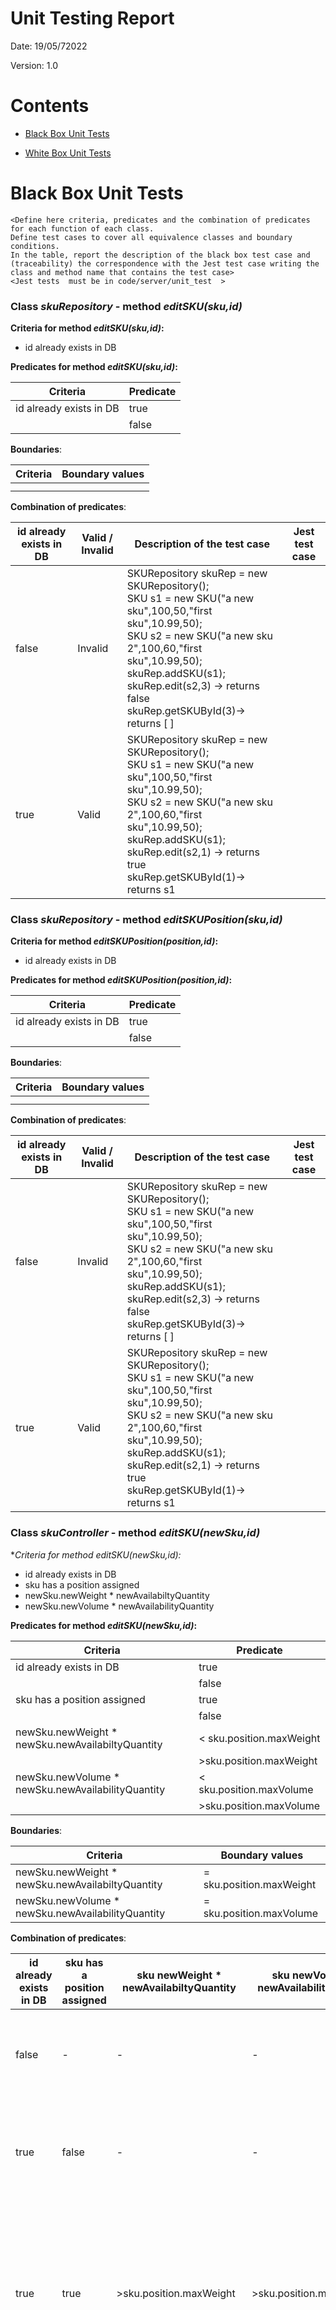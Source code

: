 # Unit Testing Report

Date: 19/05/72022

Version: 1.0

# Contents

- [Black Box Unit Tests](#black-box-unit-tests)




- [White Box Unit Tests](#white-box-unit-tests)


# Black Box Unit Tests

    <Define here criteria, predicates and the combination of predicates for each function of each class.
    Define test cases to cover all equivalence classes and boundary conditions.
    In the table, report the description of the black box test case and (traceability) the correspondence with the Jest test case writing the 
    class and method name that contains the test case>
    <Jest tests  must be in code/server/unit_test  >

 ### **Class *skuRepository* - method *editSKU(sku,id)***



**Criteria for method *editSKU(sku,id)*:**
	

 - id already exists in DB

**Predicates for method *editSKU(sku,id)*:**

| Criteria                | Predicate |
| ----------------------- | --------- |
| id already exists in DB | true      |
|                         | false     |





**Boundaries**:

| Criteria | Boundary values |
| -------- | --------------- |
|          |                 |
|          |                 |



**Combination of predicates**:


| id already exists in DB | Valid / Invalid | Description of the test case                                 | Jest test case |
| ----------------------- | --------------- | ------------------------------------------------------------ | -------------- |
| false                   | Invalid         | SKURepository skuRep = new SKURepository();<br />SKU s1 = new SKU("a new sku",100,50,"first sku",10.99,50);<br />SKU s2 = new SKU("a new sku 2",100,60,"first sku",10.99,50);<br />skuRep.addSKU(s1);<br />skuRep.edit(s2,3) -> returns false<br />skuRep.getSKUById(3)-> returns [ ] |                |
| true                    | Valid           | SKURepository skuRep = new SKURepository();<br />SKU s1 = new SKU("a new sku",100,50,"first sku",10.99,50);<br />SKU s2 = new SKU("a new sku 2",100,60,"first sku",10.99,50);<br />skuRep.addSKU(s1);<br />skuRep.edit(s2,1) -> returns true<br />skuRep.getSKUById(1)-> returns s1 |                |

 ### **Class *skuRepository* - method *editSKUPosition(sku,id)***



**Criteria for method *editSKUPosition(position,id)*:**
	

 - id already exists in DB

**Predicates for method *editSKUPosition(position,id)*:**

| Criteria                | Predicate |
| ----------------------- | --------- |
| id already exists in DB | true      |
|                         | false     |





**Boundaries**:

| Criteria | Boundary values |
| -------- | --------------- |
|          |                 |
|          |                 |



**Combination of predicates**:


| id already exists in DB | Valid / Invalid | Description of the test case                                 | Jest test case |
| ----------------------- | --------------- | ------------------------------------------------------------ | -------------- |
| false                   | Invalid         | SKURepository skuRep = new SKURepository();<br />SKU s1 = new SKU("a new sku",100,50,"first sku",10.99,50);<br />SKU s2 = new SKU("a new sku 2",100,60,"first sku",10.99,50);<br />skuRep.addSKU(s1);<br />skuRep.edit(s2,3) -> returns false<br />skuRep.getSKUById(3)-> returns [ ] |                |
| true                    | Valid           | SKURepository skuRep = new SKURepository();<br />SKU s1 = new SKU("a new sku",100,50,"first sku",10.99,50);<br />SKU s2 = new SKU("a new sku 2",100,60,"first sku",10.99,50);<br />skuRep.addSKU(s1);<br />skuRep.edit(s2,1) -> returns true<br />skuRep.getSKUById(1)-> returns s1 |                |

 ### **Class *skuController* - method *editSKU(newSku,id)***



**Criteria for method *editSKU(newSku,id):**
	

 - id already exists in DB
 - sku has a position assigned
 - newSku.newWeight * newAvailabiltyQuantity
 - newSku.newVolume * newAvailabilityQuantity

**Predicates for method *editSKU(newSku,id)*:**

| Criteria                                          | Predicate                |
| ------------------------------------------------- | ------------------------ |
| id already exists in DB                           | true                     |
|                                                   | false                    |
| sku has a position assigned                       | true                     |
|                                                   | false                    |
| newSku.newWeight * newSku.newAvailabiltyQuantity  | < sku.position.maxWeight |
|                                                   | >sku.position.maxWeight  |
| newSku.newVolume * newSku.newAvailabilityQuantity | < sku.position.maxVolume |
|                                                   | >sku.position.maxVolume  |





**Boundaries**:

| Criteria                                          | Boundary values          |
| ------------------------------------------------- | ------------------------ |
| newSku.newWeight * newSku.newAvailabiltyQuantity  | = sku.position.maxWeight |
| newSku.newVolume * newSku.newAvailabilityQuantity | = sku.position.maxVolume |



**Combination of predicates**:


| id already exists in DB | sku has a position assigned | sku newWeight * newAvailabiltyQuantity | sku newVolume * newAvailabilityQuantity | Valid / Invalid | Description of the test case                                 | Jest test case |
| ----------------------- | --------------------------- | -------------------------------------- | --------------------------------------- | --------------- | ------------------------------------------------------------ | -------------- |
| false                   | -                           | -                                      | -                                       | Invalid         | SKURepository skuRep = new SKURepository()<br />SKU s1 = new SKU("a new sku",100,50,"first sku",10.99,50);<br />SKUController skuController= new skuController()<br />SKU s2 = new SKU("a new sku 2",100,60,"first sku",10.99,50);<br />skuRep.addSKU(s1);<br />skuController.editSKU(s2,3) -> returns 404<br />skuRep.getSKUById(3)-> [] |                |
| true                    | false                       | -                                      | -                                       | Valid           | SKURepository skuRep = new SKURepository()<br />SKU s1 = new SKU("a new sku",100,50,"first sku",10.99,50);<br />SKUController skuController= new skuController()<br />SKU s2 = new SKU("a new sku 2",100,60,"first sku",10.99,50);<br />skuRep.addSKU(s1);<br />skuController.editSKU(s2,1) -> returns 200<br />skuRep.getSKUById(1)-> [{"a new sku 2",100,60,"first sku",10.99,50}] |                |
| true                    | true                        | >sku.position.maxWeight                | >sku.position.maxVolume                 | Invalid         | SKURepository skuRep = new SKURepository()<br />PositionRepository posRepo = new PositionRepository();<br />SKUController skuController= new skuController()<br />PositionRepository posRepo = new PositionRepository();<br />Position pos = new Position("800234543412","8002","3454","3412",200,200)<br />SKU s1 = new SKU("a new sku",2,3,"first sku",10.99,50);<br />SKU s2 = new SKU("a new sku 2",100,60,"first sku",10.99,50);<br />skuRep.addSKU(s1);<br />posRepo.addPos(pos);<br />sku.editSKUPosition(pos,1)<br />skuController.editSKU(s2,1) -> returns 422<br />skuRep.getSKUById(1) -> {"a new sku",2,3,"first sku",10.99,50,"800234543412"} |                |
| true                    | true                        | <=sku.position.maxWeight               | <=sku.position.maxVolume                | Valid           | SKURepository skuRep = new SKURepository()<br />PositionRepository posRepo = new PositionRepository();<br />SKUController skuController= new skuController()<br />Position pos = new Position("800234543412","8002","3454","3412",1000,1000)<br />SKU s1 = new SKU("a new sku",2,3,"first sku",10.99,50);<br />SKU s2 = new SKU("a new sku 2",100,60,"first sku",10.99,50);<br />skuRep.addSKU(s1);<br />posRepo.addPos(pos);<br />sku.editSKUPosition(pos,1)<br />skuController.editSKU(s2,1) -> returns 200<br />skuRep.getSKUById(1) -> {"a new sku 2",100,60,"first sku",10.99,50,"800234543412"} |                |

 ### **Class *skuController* - method *editSKUPosition(position,id)***



**Criteria for method *editSKUPosition(position,id)*:**
	

 - id already exists in DB
 - position already exists in DB
 - sku has already the new position
 - sku.Weight * sku.AvailabiltyQuantity
 - sku.Volume * sku.AvailabilityQuantity

**Predicates for method *editSKUPosition(position,id)*:**

| Criteria                              | Predicate            |
| ------------------------------------- | -------------------- |
| id already exists in DB               | true                 |
|                                       | false                |
| position already exists in DB         | true                 |
|                                       | false                |
| sku has already the new position      | true                 |
|                                       | false                |
| sku.Weight * sku.AvailabiltyQuantity  | < position.maxWeight |
|                                       | >position.maxWeight  |
| sku.Volume * sku.AvailabilityQuantity | < position.maxVolume |
|                                       | >position.maxVolume  |





**Boundaries**:

| Criteria                              | Boundary values      |
| ------------------------------------- | -------------------- |
| sku.Weight * sku.AvailabiltyQuantity  | = position.maxWeight |
| sku.Volume * sku.AvailabilityQuantity | = position.maxVolume |



**Combination of predicates**:


| id already exists in DB | position already exists in DB | sku has already the new position | sku.Weight * sku.AvailabiltyQuantity | sku.Volume * sku.AvailabilityQuantity | Valid / Invalid | Description of the test case                                 | Jest test case |
| ----------------------- | ----------------------------- | -------------------------------- | ------------------------------------ | ------------------------------------- | --------------- | ------------------------------------------------------------ | -------------- |
| false                   | -                             |                                  | -                                    | -                                     | Invalid         | SKURepository skuRep = new SKURepository()<br />SKUController skuController= new skuController()<br />PositionRepository posRepo = new PositionRepository();<br />Position pos = new Position("800234543412","8002","3454","3412",1000,1000)<br />SKU s1 = new SKU("a new sku",100,50,"first sku",10.99,50);<br />skuRep.addSKU(s1);<br />skuController.editSKUPosition(pos,3) ) -> returns 404<br />skuRep.getSKUById(3)-> [] |                |
| true                    | false                         | -                                | -                                    | -                                     | Invalid         | SKURepository skuRep = new SKURepository()<br />SKUController skuController= new skuController()<br />PositionRepository posRepo = new PositionRepository();<br />Position pos = new Position("800234543412","8002","3454","3412",1000,1000)<br />SKU s1 = new SKU("a new sku",100,50,"first sku",10.99,50);<br />skuRep.addSKU(s1);<br />skuController.editSKUPosition(pos,1) ) -> returns 404<br />skuRep.getSKUById(1)-> s1 |                |
| true                    | true                          | true                             | -                                    | -                                     | Invalid         | SKURepository skuRep = new SKURepository()<br />SKUController skuController= new skuController()<br />PositionRepository posRepo = new PositionRepository();<br />Position pos = new Position("800234543412","8002","3454","3412",1000,1000)<br />posRepo.addPos(pos);<br />SKU s1 = new SKU("a new sku",100,50,"first sku",10.99,50);<br />skuRep.addSKU(s1);<br />skuController.editSKUPosition(pos,1) ) -> 202<br />skuController.editSKUPosition(pos,1) ) -> 422<br />skuRep.getSKUById(1)-> [{"a new sku",100,50,"first sku",10.99,50,"800234543412"}] |                |
| true                    | true                          | false                            | > position.maxWeight                 | > position.maxVolume                  | Invalid         | SKURepository skuRep = new SKURepository()<br />SKUController skuController= new skuController()<br />PositionRepository posRepo = new PositionRepository();<br />Position pos = new Position("800234543412","8002","3454","3412",200,200)<br />posRepo.addPos(pos);<br />SKU s1 = new SKU("a new sku",100,50,"first sku",10.99,50);<br />skuRep.addSKU(s1);<br />skuController.editSKUPosition(pos,1) ) -> 422<br />skuRep.getSKUById(1)-> s1 |                |
| true                    | true                          | false                            | <= position.maxWeight                | <= position.maxVolume                 | Valid           | SKURepository skuRep = new SKURepository()<br />SKUController skuController= new skuController()<br />PositionRepository posRepo = new PositionRepository();<br />Position pos = new Position("800234543412","8002","3454","3412",1000,1000)<br />posRepo.addPos(pos);<br />SKU s1 = new SKU("a new sku",100,50,"first sku",10.99,50);<br />skuRep.addSKU(s1);<br />skuController.editSKUPosition(pos,1) ) -> 202<br />skuRep.getSKUById(1)-> [{"a new sku",100,50,"first sku",10.99,50,"800234543412}] |                |

 ### **Class *skuItemRepository* - method *addSKUItem(skuItem)***



**Criteria for method *addSKUItem(skuItem)*:**
	

 - RFID already exists in DB
 - skuId exists in DB

**Predicates for method *addSKUItem(skuItem)*:**

| Criteria                  | Predicate |
| ------------------------- | --------- |
| RFID already exists in DB | true      |
|                           | false     |
| skuId exists in DB        | true      |
|                           | false     |





**Boundaries**:

| Criteria | Boundary values |
| -------- | --------------- |
|          |                 |
|          |                 |



**Combination of predicates**:


| RFID already exists in DB | skuId exists in DB | Valid / Invalid | Description of the test case                                 | Jest test case |
| ------------------------- | ------------------ | --------------- | ------------------------------------------------------------ | -------------- |
| true                      | -                  | Invalid         | SKUItemRepository skuItemRep = new SKUItemRepository();<br />SKUItem si1 = new SKUItem("12345678901234567890123456789015",1,"2021/11/29 12:30");<br />skuItemRep.addSKUItem(si1) -> returns true;<br />skuItemRep.addSKUItem(si1) -> returns false;<br />skuItemRep.getSingleSKUItem(12345678901234567890123456789015)-> returns si1 |                |
| false                     | false              | Invalid         | SKUItemRepository skuItemRep = new SKUItemRepository();<br />SKUItem si1 = new SKUItem("12345678901234567890123456789015",1,"2021/11/29 12:30");<br />skuItemRep.addSKUItem(si1) -> returns false;<br />skuItemRep.getSingleSKUItem(12345678901234567890123456789015)-> returns [] |                |
| false                     | true               | Valid           | SKUItemRepository skuItemRep = new SKUItemRepository();<br />SKURepository skuRep = new SKURepository();<br />SKU s1 = new SKU("a new sku",100,50,"first sku",10.99,50);<br />skuItemRep.addSKU(s1)<br />SKUItem si1 = new SKUItem("12345678901234567890123456789015",1,"2021/11/29 12:30");<br />skuItemRep.addSKUItem(si1) -> returns true;<br />skuItemRep.getSingleSKUItem(12345678901234567890123456789015)-> returns si1 |                |

 ### **Class *skuItemRepository* - method *deleteSKUItem(rfid)***



**Criteria for method *deleteSKUItem(rfid)*:**
	

 - RFID exists in DB

**Predicates for method *deleteSKUItem(rfid)*:**

| Criteria          | Predicate |
| ----------------- | --------- |
| RFID exists in DB | true      |
|                   | false     |





**Boundaries**:

| Criteria | Boundary values |
| -------- | --------------- |
|          |                 |
|          |                 |



**Combination of predicates**:


| RFID already exists in DB | Valid / Invalid | Description of the test case                                 | Jest test case |
| ------------------------- | --------------- | ------------------------------------------------------------ | -------------- |
| false                     | Invalid         | SKUItemRepository skuItemRep = new SKUItemRepository();<br />SKUItem si1 = new SKUItem("12345678901234567890123456789015",1,"2021/11/29 12:30");<br />skuItemRep.deleteSKUItem(si1); -> returns false<br />skuItemRep.getSingleSKUItem(12345678901234567890123456789015)-> returns [] |                |
| true                      | Valid           | SKUItemRepository skuItemRep = new SKUItemRepository();<br />SKURepository skuRep = new SKURepository();<br />SKU s1 = new SKU("a new sku",100,50,"first sku",10.99,50);<br />skuItemRep.addSKU(s1)<br />SKUItem si1 = new SKUItem("12345678901234567890123456789015",1,"2021/11/29 12:30");<br />skuItemRep.addSKUItem(si1);<br />skuItemRep.deleteSKUItem(si1); -> returns true<br />skuItemRep.getSingleSKUItem(12345678901234567890123456789015)-> returns [] |                |

 ### **Class *skuItemController* - method *editSKUItem(newSKUItem,rfid)***



**Criteria for method *editSKUItem(newSKUItem,rfid)*:**
	

 - RFID exists in DB

**Predicates for method *editSKUItem(newSKUItem,rfid)*:**

| Criteria          | Predicate |
| ----------------- | --------- |
| RFID exists in DB | true      |
|                   | false     |





**Boundaries**:

| Criteria | Boundary values |
| -------- | --------------- |
|          |                 |
|          |                 |



**Combination of predicates**:


| RFID already exists in DB | Valid / Invalid | Description of the test case                                 | Jest test case |
| ------------------------- | --------------- | ------------------------------------------------------------ | -------------- |
| false                     | Invalid         | SKUItemRepository skuItemRep = new SKUItemRepository();<br />SKUItemController skuItemController = new SKUItemController();<br />SKUItem si1 = new SKUItem("12345678901234567890123456789015",1,"2021/11/29 12:30");<br />SKUItem si2 = new SKUItem("12345678901234567890123456789015","2021/11/29 13:30");<br />skuItemController.editSKUItem(si2,12345678901234567890123456789015); -> returns false<br />skuItemRep.getSingleSKUItem(12345678901234567890123456789015)-> returns [] |                |
| true                      | Valid           | SKUItemRepository skuItemRep = new SKUItemRepository();<br />SKUItemController skuItemController = new SKUItemController();<br />SKUItem si1 = new SKUItem("12345678901234567890123456789015",1,"2021/11/29 12:30");<br />skuItemRep.addSKUItem(si1)<br />SKUItem si2 = new SKUItem("12345678901234567890123456789015","2021/11/29 13:30");<br />skuItemController.editSKUItem(si2,12345678901234567890123456789015); -> returns true<br />skuItemRep.getSingleSKUItem(12345678901234567890123456789015)-> returns [{"12345678901234567890123456789015",1,0,"2021/11/29 13:30"}] |                |

 ### **Class *ItemRepository* - method *addItem(item)***



**Criteria for method *addItem(item)*:**
	

 - id already exists in DB
 - supplierid already exists in DB
 - skuId exists in DB

**Predicates for method *addItem(item)*:**

| Criteria                        | Predicate |
| ------------------------------- | --------- |
| id already exists in DB         | true      |
|                                 | false     |
| supplierid already exists in DB | true      |
|                                 | false     |
| skuId exists in DB              | true      |
|                                 | false     |





**Boundaries**:

| Criteria | Boundary values |
| -------- | --------------- |
|          |                 |
|          |                 |



**Combination of predicates**:


| id already exists in DB | supplierid already exists in DB | skuId exists in DB | Valid / Invalid | Description of the test case                                 | Jest test case |
| ----------------------- | ------------------------------- | ------------------ | --------------- | ------------------------------------------------------------ | -------------- |
| true                    | true                            | -                  | Invalid         | ItemRepository ItemRep = new ItemRepository();<br />//Supplier with supplierid=2 exists in DB<br />Item i1 = new Item(12,"a new item", 10.99, 1, 2);<br />ItemRep.addItem(i1) -> returns true;<br />ItemRep.addItem(i1) -> returns false;<br />skuItemRep.getSingleItem(12)-> returns i1 |                |
| true                    | false                           | -                  | Invalid         | ItemRepository ItemRep = new ItemRepository();<br />Item i1 = new Item(12,"a new item", 10.99, 1, 2);<br />ItemRep.addItem(i1) -> returns false;<br />skuItemRep.getSingleItem(12)-> returns[] |                |
| false                   | true                            | false              | Invalid         | ItemRepository ItemRep = new ItemRepository();<br />//Supplier with supplierid=2 exists in DB<br />Item i1 = new Item(12,"a new item", 10.99, 1, 2);<br />ItemRep.addItem(i1) -> returns false;<br />IskuItemRep.getSingleItem(12)-> returns [] |                |
| false                   | true                            | true               | Valid           | ItemRepository ItemRep = new ItemRepository();<br />//Supplier with supplierid=2 exists in DB<br />//SKU with skuid=1 exists in DB<br />Item i1 = new Item(12,"a new item", 10.99, 1, 2);<br />ItemRep.addItem(i1) -> returns true;<br />IskuItemRep.getSingleItem(12)-> returns i1 |                |

 ### **Class *ItemRepository* - method *deleteItem(id)***



**Criteria for method *deleteItem(id)*:**
	

 - id exists in DB

**Predicates for method *deleteItem(id)*:**

| Criteria        | Predicate |
| --------------- | --------- |
| id exists in DB | true      |
|                 | false     |





**Boundaries**:

| Criteria | Boundary values |
| -------- | --------------- |
|          |                 |
|          |                 |



**Combination of predicates**:


| id exists in DB | Valid / Invalid | Description of the test case                                 | Jest test case |
| --------------- | --------------- | ------------------------------------------------------------ | -------------- |
| false           | Invalid         | ItemRepository ItemRep = new ItemRepository();<br />//Supplier with supplierid=2 exists in DB<br />//SKU with skuid=1 exists in DB<br />Item i1 = new Item(12,"a new item", 10.99, 1, 2);<br />ItemRep.deleteItem(12) -> returns false;<br />skuItemRep.getSingleItem(12)-> returns [] |                |
| true            | Valid           | ItemRepository ItemRep = new ItemRepository();<br />//Supplier with supplierid=2 exists in DB<br />//SKU with skuid=1 exists in DB<br />Item i1 = new Item(12,"a new item", 10.99, 1, 2);<br />ItemRep.addItem(i1) -> returns true;<br />ItemRep.deleteItem(12) -> returns true;<br />skuItemRep.getSingleItem(12)-> returns[] |                |

 ### **Class *skuItemController* - method *editSKUItem(newItem,id)***



**Criteria for method *editSKUItem(newItem,id)*:**
	

 - idexists in DB

**Predicates for method *editSKUItem(newItem,id)*:**

| Criteria        | Predicate |
| --------------- | --------- |
| id exists in DB | true      |
|                 | false     |





**Boundaries**:

| Criteria | Boundary values |
| -------- | --------------- |
|          |                 |
|          |                 |



**Combination of predicates**:


| RFID already exists in DB | Valid / Invalid | Description of the test case                                 | Jest test case |
| ------------------------- | --------------- | ------------------------------------------------------------ | -------------- |
| false                     | Invalid         | ItemRepository itemRep = new ItemRepository();<br />ItemController itemController = new ItemController();<br />//Supplier with supplierid=2 exists in DB<br />//SKU with skuid=1 exists in DB<br />Item i1 = new Item(12,"a new item", 10.99, 1, 2);<br />Item i2 = new Item("a new item2",11.99);<br />itemController.editSKUItem(i2,12); -> returns false<br />itemRep.getSingleSKUItem(12)-> returns [] |                |
| true                      | Valid           | ItemRepository itemRep = new ItemRepository();<br />ItemController itemController = new ItemController();<br />//Supplier with supplierid=2 exists in DB<br />//SKU with skuid=1 exists in DB<br />Item i1 = new Item(12,"a new item", 10.99, 1, 2);<br />itemRep.addItem(i1)<br />Item i2 = new Item("a new item2",11.99);<br />itemController.editSKUItem(i2,12); -> returns true<br />itemRep.getSingleSKUItem(12)-> returns {12,"a new item", 11.99, 1, 2} |                |

### **Class *TestDescriptor* - method *updateTestDescriptor***



**Criteria for method *updateTestDescriptor*:**


- **ID** has to be an **integer**
- **ID** has to be **bigger than 0**
- **newIdSKU** has to be an **integer**
- **newIdSKU** has to be **bigger than 0**
- **newName** has to be a **non-empty** string
- **newProcedureDescription** has to be a **non-empty** string




**Predicates for method *updateTestDescriptor*:**

| Criteria                                             | Predicate                          |
|------------------------------------------------------|------------------------------------|
| ID has to be an integer                              | typeof id === "Integer"            |
| ID has to be bigger than 0                           | id > 0                             |
| newIdSKU has to be an integer                        | typeof newIdSKU === "Integer"      |
| newIdSKU has to be bigger than 0                     | newIdSKU > 0                       |
| newName has to be a non-empty string                 | newName !== undefined              |
| newProcedureDescription has to be a non-empty string | newProcedureDescription.length > 0 |


**Boundaries**:

| Criteria                                              | Boundary values |
|-------------------------------------------------------|-----------------|
| ID has to be bigger than 0                            | 0               |
| newIdSKU has to be bigger than 0                      | 0               |

**Combination of predicates**:


| ID is integer | ID is bigger than 0 | newIdSKu is integer | newIdSKU is bigger than 0 | newName is non-empty | newProcedureDescription is non-empty | Valid / Invalid | Description of the test case                                                                                                                                                  | Jest test case                       |
|---------------|---------------------|---------------------|---------------------------|----------------------|--------------------------------------|-----------------|-------------------------------------------------------------------------------------------------------------------------------------------------------------------------------|--------------------------------------|
| true          | true                | true                | true                      | true                 | true                                 | Valid           | db.updateTestDescriptor({<br/>*newName*: "New Test Descriptor 1",<br/>*newIdSKU*: 1,<br/>*newProcedureDescription*: "New This test is described by ..."}, 1);                 | reqWithCorrectData                   |
| **false**     | **false**           | true                | true                      | true                 | true                                 | Invalid         | db.updateTestDescriptor({<br/>*newName*: "New Test Descriptor 1",<br/>*newIdSKU*: 1,<br/>*newProcedureDescription*: "New This test is described by ..."}, **"Not Integer"**); | reqWithNonIntegerId                  |
| true          | **false**           | true                | true                      | true                 | true                                 | Invalid         | db.updateTestDescriptor({<br/>*newName*: "New Test Descriptor 1",<br/>*newIdSKU*: 1,<br/>*newProcedureDescription*: "New This test is described by ..."}, **0**);             | reqWithZeroId                        |
| true          | true                | **false**           | **false**                 | true                 | true                                 | Invalid         | db.updateTestDescriptor({<br/>*newName*: "New Test Descriptor 1",<br/>***newIdSKU*: "Not Integer"**,<br/>*newProcedureDescription*: "New This test is described by ..."}, 1); | reqWithNonIntegerNewIdSKU            |
| true          | true                | true                | **false**                 | true                 | true                                 | Invalid         | db.updateTestDescriptor({<br/>*newName*: "New Test Descriptor 1",<br/>***newIdSKU*: 0**,<br/>*newProcedureDescription*: "New This test is described by ..."}, 1);             | reqWithZeroNewIdSKU                  |
| true          | true                | true                | true                      | **false**            | true                                 | Invalid         | db.updateTestDescriptor({<br/>***newName*: undefined**,<br/>*newIdSKU*: 1,<br/>*newProcedureDescription*: "New This test is described by ..."}, 1);                           | reqWithEmptyNewName                  |
| true          | true                | true                | true                      | true                 | **false**                            | Invalid         | db.updateTestDescriptor({<br/>*newName*: "New Test Descriptor 1",<br/>*newIdSKU*: 1,<br/>***newProcedureDescription*: undefined**}, 1);                                       | reqWithEmptyNewProcedureDescription  |
| true          | true                | true                | true                      | true                 | true                                 | Invalid         | db.updateTestDescriptor({<br/>*newName*: "New Test Descriptor 1",<br/>*newIdSKU*: 1,<br/>***newProcedureDescription*: undefined**}, 1);                                       | reqWithEmptyNewProcedureDescription  |




### **Class *TestDescriptor* - method *deleteTestDescriptor***

**Criteria for method *deleteTestDescriptor*:**


- **ID** has to be an **integer**
- **ID** has to be **bigger than 0**
- **Test Descriptor** has to be **existent**


**Predicates for method *deleteTestDescriptor*:**

| Criteria                     | Predicate               |
|------------------------------|-------------------------|
| ID has to be an integer      | typeof id === "Integer" |
| ID has to be bigger than 0   | id > 0                  |
| Test Descriptor has to exist | true                    | 
|                              | false                   |


**Boundaries**:

| Criteria                                              | Boundary values |
|-------------------------------------------------------|-----------------|
| ID has to be bigger than 0                            | 0               |



**Combination of predicates**:


| ID is integer | ID is bigger than 1 | Test Descriptor exist | Valid / Invalid | Description of the test case               | Jest test case                            |
|---------------|---------------------|-----------------------|-----------------|--------------------------------------------|-------------------------------------------|
| true          | true                | true                  | Valid           | db.deleteTestDescriptor(1)                 | reqWithCorrectData()                      |
| **false**     | **false**           | **false**             | Invalid         | db.deleteTestDescriptor(**"Not Integer"**) | reqWithNonIntegerId()                     |
| true          | **false**           | **false**             | Invalid         | db.deleteTestDescriptor(**0**)             | reqWithZeroId()                           |
| true          | true                | true                  | Invalid         | db.deleteTestDescriptor(**99**)            | deleteTestDescriptor with ID non existent |

### **Class *TestResult* - method *updateTestResult***



**Criteria for method *updateTestResult*:**

- **ID** has to be an **integer**
- **ID** has to be **bigger than 0**
- **newIdTestDescriptor** has to be an **integer**
- **newIdTestDescriptor** has to be **bigger than 0**
- **newDate** has to be a **non-empty** string
- **newResult** has to be a **non-empty** string



**Predicates for method *updateTestResult*:**

| Criteria                                     | Predicate                                |
|----------------------------------------------|------------------------------------------|
| ID has to be an integer                      | typeof id === "Integer"                  |
| ID has to be bigger than 0                   | id > 0                                   |
| newIdTestDescriptor has to be an integer     | typeof newIdTestDescriptor === "Integer" |
| newIdTestDescriptor has to be bigger than 0  | newIdTestDescriptor > 0                  |
| newDate has to be of valid date-format       | typeof newDate === Date                  |
| newResult has to of (primitive) boolean type | typeof newResult === "boolean"           |



**Boundaries**:

| Criteria                                    | Boundary values |
|---------------------------------------------|-----------------|
| ID has to be bigger than 0                  | 0               |
| newIdTestDescriptor has to be bigger than 0 | 0               |

**Combination of predicates**:


| ID is integer | ID is bigger than 0 | newIdSKu is integer | newIdTestDescriptor is bigger than 0 | newDate is of Date | newResult is of boolean | Valid / Invalid | Description of the test case                                                                                                 | Jest test case                       |
|---------------|---------------------|---------------------|--------------------------------------|--------------------|-------------------------|-----------------|------------------------------------------------------------------------------------------------------------------------------|--------------------------------------|
| true          | true                | true                | true                                 | true               | true                    | Valid           | db.updateTestResult({<br/>*newDate*: "2022-05-20",<br/>*newIdTestDescriptor*: 1,<br/>*newResult*: true}, 1);                 | reqWithCorrectData                   |
| **false**     | **false**           | true                | true                                 | true               | true                    | Invalid         | db.updateTestResult({<br/>*newDate*: "2022-05-20",<br/>*newIdTestDescriptor*: 1,<br/>*newResult*: true}, **"Not Integer"**); | reqWithNonIntegerId                  |
| true          | **false**           | true                | true                                 | true               | true                    | Invalid         | db.updateTestResult({<br/>*newDate*: "2022-05-20",<br/>*newIdTestDescriptor*: 1,<br/>*newResult*: true}, **0**);             | reqWithZeroId                        |
| true          | true                | **false**           | **false**                            | true               | true                    | Invalid         | db.updateTestResult({<br/>*newDate*: "2022-05-20",<br/>***newIdTestDescriptor*: "Not Integer"**,<br/>*newResult*: true}, 1); | reqWithNonIntegerNewIdTestDescriptor |
| true          | true                | true                | **false**                            | true               | true                    | Invalid         | db.updateTestResult({<br/>*newDate*: "2022-05-20",<br/>***newIdTestDescriptor*: 0**,<br/>*newResult*: true}, 1);             | reqWithZeroNewIdTestDescriptor       |
| true          | true                | true                | true                                 | **false**          | true                    | Invalid         | db.updateTestResult({<br/>***newDate*: "Not Date"**,<br/>*newIdTestDescriptor*: 1,<br/>*newResult*: true}, 1);               | reqWithNonDateNewDate                |
| true          | true                | true                | true                                 | true               | **false**               | Invalid         | db.updateTestResult({<br/>*newDate*: "2022-05-20",<br/>*newIdTestDescriptor*: 1,<br/>***newResult*: "Not boolean"**}, 1);    | reqWithNonBooleanNewResult           |


### **Class *TestResult* - method *updateTestResult***



**Criteria for method *updateTestResult*:**

- **ID** has to be an **integer**
- **ID** has to be **bigger than 0**
- **newIdTestDescriptor** has to be an **integer**
- **newIdTestDescriptor** has to be **bigger than 0**
- **newDate** has to be a **non-empty** string
- **newResult** has to be a **non-empty** string



**Predicates for method *updateTestResult*:**

| Criteria                                     | Predicate                                |
|----------------------------------------------|------------------------------------------|
| ID has to be an integer                      | typeof id === "Integer"                  |
| ID has to be bigger than 0                   | id > 0                                   |
| newIdTestDescriptor has to be an integer     | typeof newIdTestDescriptor === "Integer" |
| newIdTestDescriptor has to be bigger than 0  | newIdTestDescriptor > 0                  |
| newDate has to be of valid date-format       | typeof newDate === Date                  |
| newResult has to of (primitive) boolean type | typeof newResult === "boolean"           |



**Boundaries**:

| Criteria                                    | Boundary values |
|---------------------------------------------|-----------------|
| ID has to be bigger than 0                  | 0               |
| newIdTestDescriptor has to be bigger than 0 | 0               |

**Combination of predicates**:


| ID is integer | ID is bigger than 0 | newIdSKu is integer | newIdTestDescriptor is bigger than 0 | newDate is of Date | newResult is of boolean | Valid / Invalid | Description of the test case                                                                                                 | Jest test case                       |
|---------------|---------------------|---------------------|--------------------------------------|--------------------|-------------------------|-----------------|------------------------------------------------------------------------------------------------------------------------------|--------------------------------------|
| true          | true                | true                | true                                 | true               | true                    | Valid           | db.updateTestResult({<br/>*newDate*: "2022-05-20",<br/>*newIdTestDescriptor*: 1,<br/>*newResult*: true}, 1);                 | reqWithCorrectData                   |
| **false**     | **false**           | true                | true                                 | true               | true                    | Invalid         | db.updateTestResult({<br/>*newDate*: "2022-05-20",<br/>*newIdTestDescriptor*: 1,<br/>*newResult*: true}, **"Not Integer"**); | reqWithNonIntegerId                  |
| true          | **false**           | true                | true                                 | true               | true                    | Invalid         | db.updateTestResult({<br/>*newDate*: "2022-05-20",<br/>*newIdTestDescriptor*: 1,<br/>*newResult*: true}, **0**);             | reqWithZeroId                        |
| true          | true                | **false**           | **false**                            | true               | true                    | Invalid         | db.updateTestResult({<br/>*newDate*: "2022-05-20",<br/>***newIdTestDescriptor*: "Not Integer"**,<br/>*newResult*: true}, 1); | reqWithNonIntegerNewIdTestDescriptor |
| true          | true                | true                | **false**                            | true               | true                    | Invalid         | db.updateTestResult({<br/>*newDate*: "2022-05-20",<br/>***newIdTestDescriptor*: 0**,<br/>*newResult*: true}, 1);             | reqWithZeroNewIdTestDescriptor       |
| true          | true                | true                | true                                 | **false**          | true                    | Invalid         | db.updateTestResult({<br/>***newDate*: "Not Date"**,<br/>*newIdTestDescriptor*: 1,<br/>*newResult*: true}, 1);               | reqWithNonDateNewDate                |
| true          | true                | true                | true                                 | true               | **false**               | Invalid         | db.updateTestResult({<br/>*newDate*: "2022-05-20",<br/>*newIdTestDescriptor*: 1,<br/>***newResult*: "Not boolean"**}, 1);    | reqWithNonBooleanNewResult           |

### **Class *TestResult* - method *deleteTestResult***

**Criteria for method *deleteTestResult*:**


- **ID** has to be an **integer**
- **ID** has to be **bigger than 0**
- **Test Result** has to exist
- **SKU Item** has to exist 

**Predicates for method *deleteTestResult*:**

| Criteria                                             | Predicate                          |
|------------------------------------------------------|------------------------------------|
| ID has to be an integer                              | typeof id === "Integer"            |
| ID has to be bigger than 0                           | id > 0                             |



**Boundaries**:

| Criteria                                              | Boundary values |
|-------------------------------------------------------|-----------------|
| ID has to be bigger than 0                            | 0               |



**Combination of predicates**:


| ID is integer | ID is bigger than 1 | SKU Item exists | Test Result exists | Valid / Invalid | Description of the test case                                           | Jest test case                                                  |
|---------------|---------------------|-----------------|--------------------|-----------------|------------------------------------------------------------------------|-----------------------------------------------------------------|
| true          | true                | true            | true               | Valid           | testResultRepository.deleteTestResult(1)                               | Test Result Unit Test > reqWithCorrectData()                    |
| **false**     | **false**           | true            | **false**          | Invalid         | testResultRepository.deleteTestResult(**"Not Integer"**)               | Test Result Unit Test > reqWithNonIntegerId()                   |
| true          | **false**           | true            | **false**          | Invalid         | testResultRepository.deleteTestResult(**0**)                           | Test Result Unit Test > reqWithZeroId()                         |
| true          | true                | true            | **false**          | Invalid         | testResultRepository.deleteTestResult(**99**)                          | Test Result Unit Test > delete test result by non-existent id   |
| true          | true                | **false**       | **false**          | Invalid         | delete('/api/skuitems/12345678901234567890123456789099/testResult/1')  | Test Result Unit Test > delete test result by rfid non-existent |


# White Box Unit Tests




# White Box Unit Tests

### Test cases definition


    <Report here all the created Jest test cases, and the units/classes under test >
    <For traceability write the class and method name that contains the test case>


| Unit name                                          | Jest test case                                                                                                                                                                                                                               |
|----------------------------------------------------|----------------------------------------------------------------------------------------------------------------------------------------------------------------------------------------------------------------------------------------------|
| SKURepository.test.js  edit SKU                    | testEditSKU({newDescription : "a new sku",newWeight : 100,newVolume : 50,newNotes : "first SKU",newPrice : 10.99,newAvailableQuantity : 50},1000,[]);                                                                                        |
| SKURepository.test.js  edit SKU                    | testEditSKU({   newDescription : "a new sku",newWeight : 100,newVolume : 50,newNotes : "first SKU",newPrice : 10.99,newAvailableQuantity : 50  },1,[new SKU(1,"a new sku",100, 50,"first SKU", null,50, 10.99)]);                            |
| SKURepository.test.js edit SKU Position            | testEditSKUPosition("800234523412",1000,[]);                                                                                                                                                                                                 |
| SKURepository.test.js edit SKU Position            | testEditSKUPosition("800234523412",1,[new SKU(1,"a new sku",100, 50,"first SKU", "800234523412",50, 10.99)]);                                                                                                                                |
| SKUController.test.js edit SKU Controller          | testEditSKUController({ newDescription : "a new sku",newWeight : 100,newVolume : 50,newNotes : "first SKU",newPrice : 10.99,newAvailableQuantity : 50},1000,undefined);                                                                      |
| SKUController.test.js edit SKU Controller          | testEditSKUController({ newDescription : "a new sku",newWeight : 100,newVolume : 50,newNotes : "first SKU",newPrice : 10.99,newAvailableQuantity : 50   },1,new SKU(1,"a new sku",100, 50,"first SKU", null,50, 10.99,[]) );                 |
| SKUController.test.js edit SKU Controller          | testEditSKUController({ newDescription : "a new sku 2",newWeight : 100,newVolume : 50,newNotes : "second SKU",newPrice : 11.99,newAvailableQuantity : 50  },2,new SKU(2,"a new sku 2",2, 3,"second SKU", "800234543412",50, 11.99,[]) );     |
| SKUController.test.js edit SKU Controller          | testEditSKUController({  newDescription : "a new sku 2",newWeight : 20,newVolume : 20,newNotes : "second SKU",newPrice : 11.99,newAvailableQuantity : 50   },2,new SKU(2,"a new sku 2",20, 20,"second SKU", "800234543412",50, 11.99,[])  ); |
| SKUController.test.js edit SKU Position Controller | testEditSKUPositionController("800234543412",1000,undefined);                                                                                                                                                                                |
| SKUController.test.js edit SKU Position Controller | testEditSKUPositionController("900234523415",1,new SKU(1,"a new sku",100, 50,"first SKU", null,50, 10.99,[]));                                                                                                                               |
| SKUController.test.js edit SKU Position Controller | testEditSKUPositionController("800234543412",2,new SKU(2,"a new sku 2",2, 3,"second SKU", "800234543412",50, 11.99,[]));                                                                                                                     |
| SKUController.test.js edit SKU Position Controller | testEditSKUPositionController("800234543413",1,new SKU(1,"a new sku",100, 50,"first SKU", null,50, 10.99,[]));                                                                                                                               |
| SKUController.test.js edit SKU Position Controller | testEditSKUPositionController("900234543417",1,new SKU(1,"a new sku",100, 50,"first SKU", "900234543417",50, 10.99,[]));                                                                                                                     |
| skuItemRepository.test.js add SKUItem              | testAddSKUItem({ RFID:"12345678901234567890123456789015", SKUId:1, DateOfStock:"2020/02/28 15:30"}, [new skuItem("12345678901234567890123456789015", 1,0,"2021/11/29 12:30")]);                                                              |
| skuItemRepository.test.js add SKUItem              | testAddSKUItem({ RFID:"22455678901234567890123456789024", SKUId:2, DateOfStock:"2021/04/28 15:35"},[]);                                                                                                                                      |
| skuItemRepository.test.js add SKUItem              | testAddSKUItem({ RFID:"22455678901234567890123456789024", SKUId:1, DateOfStock:"2021/04/28 15:35"},[ new skuItem("22455678901234567890123456789024",1,0,"2021/04/28 15:35")]);                                                               |
| skuItemRepository.test.js delete SKUItem           | testDeleteSKUItem("22455678901234567890123456789024",[false,[]]);                                                                                                                                                                            |
| skuItemRepository.test.js delete SKUItem           | testDeleteSKUItem("12345678901234567890123456789015", [true,[]]);                                                                                                                                                                            |
| skuItemController.test.js edit SKUItem Controller  | testEditSKUItem({newRFID:"22455678901234567890123456789024",newAvailable:1,newDateOfStock:"2021/11/29 12:30"},"22455678901234567890123456789024",undefined);                                                                                 |
| skuItemController.test.js edit SKUItem Controller  | testEditSKUItem({newRFID:"12345678901234567890123456789015",newAvailable:1,newDateOfStock:"2020/12/29 13:30"},"12345678901234567890123456789015",new skuItem("12345678901234567890123456789015",1,1,"2020/12/29 13:30"));                    |
| itemRepository.test.js  add item                   | testAddItem({id : 12,description : "a new item 2",price : 11.99,SKUId : 1, supplierId : 1}, [new Item(12,"a new item",10.99,1,1)]);                                                                                                          |
| itemRepository.test.js  add item                   | testAddItem({id : 12,description : "a new item 2",price : 11.99,SKUId : 1, supplierId : 3}, [new Item(12,"a new item",10.99,1,1)]);                                                                                                          |
| itemRepository.test.js  add item                   | testAddItem({id : 13,description : "a new item 2",price : 11.99,SKUId : 3, supplierId : 1}, []);                                                                                                                                             |
| itemRepository.test.js  add item                   | testAddItem({id : 13,description : "a new item 2",price : 11.99,SKUId : 2, supplierId : 1}, [new Item(13,"a new item 2",11.99,2,1)]);                                                                                                        |
| itemRepository.test.js  delete item                | testDeleteitem(13,[false,[]]);                                                                                                                                                                                                               |
| itemRepository.test.js  delete item                | testDeleteitem(12, [true,[]]);                                                                                                                                                                                                               |
| itemController.test.js   edit Item Controller      | testEditItem({newDescription : "a new item 2", newPrice : 11.99},13,undefined);                                                                                                                                                              |
| itemController.test.js   edit Item Controller      | testEditItem({newDescription : "a new item 2", newPrice : 11.99},12,new Item(12,"a new item 2",11.99,1,1));                                                                                                                                  |
| testDescriptorRepository/addTestDescriptor         | Test Descriptor UNIT TEST > addTestDescriptor foreign key constraint                                                                                                                                                                         |
| testDescriptorController/addTestDescriptor         | Test Descriptor UNIT TEST > addTestDescriptor foreign key constraint                                                                                                                                                                         |
| testDescriptorRepository/updateTestDescriptor      | Test Descriptor UNIT TEST > updateTestDescriptor dropped table                                                                                                                                                                               |
| testDescriptorRepository/updateTestDescriptor      | Test Descriptor UNIT TEST > updateTestDescriptor id does not exist                                                                                                                                                                           |
| testDescriptorRepository/updateTestDescriptor      | Test Descriptor UNIT TEST > updateTestDescriptor foreign key constraint                                                                                                                                                                      |
| testDescriptorRepository/deleteTestDescriptor      | Test Descriptor UNIT TEST > deleteTestDescriptorData dropped table                                                                                                                                                                           |
| testDescriptorController/deleteTestDescriptor      | Test Descriptor UNIT TEST > deleteTestDescriptorData dropped table                                                                                                                                                                           |
| testResultRepository/getTestResults                | "getTestResults consistency test"                                                                                                                                                                                                            |
| testResultRepository/addTestResult                 | "addTestResult foreign key constraint"                                                                                                                                                                                                       |
| testResultRepository/updateTestResult              | "updateTestResult dropped table"                                                                                                                                                                                                             |
| testResultRepository/updateTestResult              | "updateTestResult id does not exist"                                                                                                                                                                                                         |
| testResultRepository/updateTestResult              | "updateTestResult foreign key constraint"                                                                                                                                                                                                    |
| testResultRepository/All                           | "TestResult Dropped Table"                                                                                                                                                                                                                   |


### Code coverage report

    <Add here the screenshot report of the statement and branch coverage obtained using
    the coverage tool. >


### Loop coverage analysis

    <Identify significant loops in the units and reports the test cases
    developed to cover zero, one or multiple iterations >

| Unit name | Loop rows | Number of iterations | Jest test case |
| --------- | --------- | -------------------- | -------------- |
|           |           |                      |                |
|           |           |                      |                |
|           |           |                      |                |



